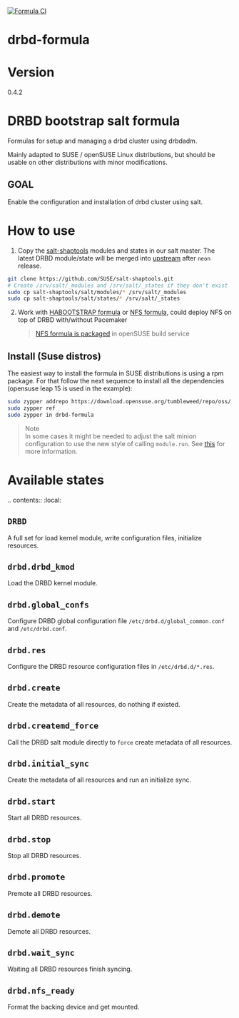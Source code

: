 [![Formula CI](https://github.com/SUSE/drbd-formula/actions/workflows/drbd-formula-ci.yml/badge.svg)](https://github.com/SUSE/drbd-formula/actions/workflows/drbd-formula-ci.yml)

# drbd-formula

# Version

0.4.2

# DRBD bootstrap salt formula

Formulas for setup and managing a drbd cluster using drbdadm.

Mainly adapted to SUSE / openSUSE Linux distributions, but should be
usable on other distributions with minor modifications.

## GOAL

Enable the configuration and installation of drbd cluster using salt.

# How to use

1. Copy the [salt-shaptools](https://github.com/SUSE/salt-shaptools) modules and states in our salt master.
   The latest DRBD module/state will be merged into [upstream](https://github.com/saltstack/salt) after `neon` release.

```bash
git clone https://github.com/SUSE/salt-shaptools.git
# Create /srv/salt/_modules and /srv/salt/_states if they don't exist
sudo cp salt-shaptools/salt/modules/* /srv/salt/_modules
sudo cp salt-shaptools/salt/states/* /srv/salt/_states
```

2. Work with [HABOOTSTRAP formula](https://github.com/SUSE/habootstrap-formula) or [NFS formula](https://github.com/saltstack-formulas/nfs-formula), could deploy NFS on top of DRBD with/without Pacemaker
   > [NFS formula is packaged](https://build.opensuse.org/package/show/network:ha-clustering:Unstable/nfs-formula) in openSUSE build service

## Install (Suse distros)

The easiest way to install the formula in SUSE distributions is using a rpm package.
For that follow the next sequence to install all the dependencies (opensuse leap 15
is used in the example):

```bash
sudo zypper addrepo https://download.opensuse.org/tumbleweed/repo/oss/
sudo zypper ref
sudo zypper in drbd-formula
```

> Note  
> In some cases it might be needed to adjust the salt minion configuration to 
use the new style of calling `module.run`.
See [this](https://docs.saltproject.io/en/latest/ref/states/all/salt.states.module.html)
for more information.

# Available states

.. contents::
:local:

## `DRBD`

A full set for load kernel module, write configuration files, initialize resources.

## `drbd.drbd_kmod`

Load the DRBD kernel module.

## `drbd.global_confs`

Configure DRBD global configuration file `/etc/drbd.d/global_common.conf` and `/etc/drbd.conf`.

## `drbd.res`

Configure the DRBD resource configuration files in `/etc/drbd.d/*.res`.

## `drbd.create`

Create the metadata of all resources, do nothing if existed.

## `drbd.createmd_force`

Call the DRBD salt module directly to `force` create metadata of all resources.

## `drbd.initial_sync`

Create the metadata of all resources and run an initialize sync.

## `drbd.start`

Start all DRBD resources.

## `drbd.stop`

Stop all DRBD resources.

## `drbd.promote`

Premote all DRBD resources.

## `drbd.demote`

Demote all DRBD resources.

## `drbd.wait_sync`

Waiting all DRBD resources finish syncing.

## `drbd.nfs_ready`

Format the backing device and get mounted.
